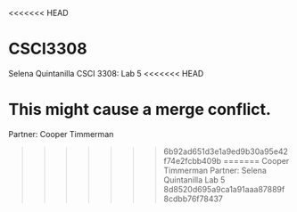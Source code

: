 <<<<<<< HEAD
# CSCI3308
Selena Quintanilla 
CSCI 3308: Lab 5
<<<<<<< HEAD

This might cause a merge conflict. 
=======
Partner: Cooper Timmerman
>>>>>>> 6b92ad651d3e1a9ed9b30a95e42f74e2fcbb409b
=======
Cooper Timmerman
Partner: Selena Quintanilla
Lab 5 
>>>>>>> 8d8520d695a9ca1a91aaa87889f8cdbb76f78437
